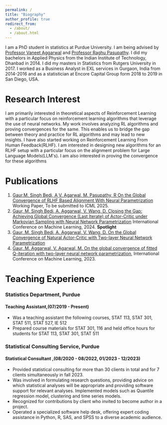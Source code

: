 ```yaml
---
permalink: /
title: "Biography"
author_profile: true
redirect_from: 
  - /about/
  - /about.html
---
```


I am a PhD student in statistics at Purdue University. I am being advised by [Professor Vaneet Aggarwal](https://engineering.purdue.edu/IE/people/ptProfile?resource_id=119657) and [Professor Raghu Pasupathy](https://www.stat.purdue.edu/people/faculty/pasupath.html). I did my bachelors in Applied Physics from the Indian Institute of Technology, Dhanbad in 2014. I did my masters in Statistics from Rutgers University in 2017. I worked as a Business Analyst in EXL services in Gurgaon, India from 2014-2016 and as a statistician at Encore Capital Group form 2018 to 2019 in San Diego, USA.


Research Interest
======
I am primarily interested in theoretical aspects of Reinforcement Learning with a particular focus on reinforcement learning algorithms that leverage the use of neural networks. My work involves analyzing RL algorithms and proving convergences for the same. This enables us to bridge the gap between theory and practice for RL algorithms and may lead to new insights. I have also started working on Reinforcement Learning From Human Feedback(RLHF). I am interested in designing new algorithms for an RLHF setup with a particular focus on the alignment problem for Large Language Models(LLM's). I am also interested in proving the convergence for these algorithms

Publications
======
1. [Gaur,M. Singh Bedi, A V. Agarwal, M. Pasupathy, R On the Global Convergence of RLHF Based Alignment With Neural Parametrization](https://arxiv.org/pdf/2410.15610) Working Paper, To be submitted to ICML 2025.
2. [Gaur, M. Singh Bedi, A. Aggarwal, V. Wang, D. Closing the Gap: Achieving Global Convergence (Last Iterate) of Actor-Critic under Markovian Sampling with Neural Network Parametrization](https://proceedings.mlr.press/v235/gaur24a.html) International Conference on Machine Learning, 2024. <b>Spotlight</b>    
3. [Gaur, M. Singh Bedi, A. Aggarwal, V. Wang, D. On the Global Convergence of Natural Actor-Critic with Two-layer Neural Network Parametrization](https://proceedings.mlr.press/v235/gaur24a.html) 
4. [Gaur, M. Aggarwal, V. Agarwal, M. On the global convergence of fitted Q-iteration with two-layer neural network parametrization](https://arxiv.org/abs/2306.10486), International Conference on Machine Learning, 2023.

Teaching Experience
======
<h3> Statistics Department, Purdue </h3> 
<h4> Teaching Assistant,(07/2019 - Present) </h4> 
<ul>
<li> Was a teaching assistant the following courses, STAT 113, STAT 301, STAT 511, STAT 527, IE 512 </li>
<li> Prepared course materials for STAT 301, 116 and held office hours for students for STAT 113, STAT 301, STAT 511 </li>
</ul>

<h3> Statistical Consulting Service, Purdue </h3> 
<h4> Statistical Consultant ,(08/2020 - 08/2022, 01/2023 - 12/2023) </h4> 
<ul>
<li>Provided statistical consulting for more than 30 clients in total and for 7 clients simultaneously in fall 2023.</li>
<li> Was involved in formulating research questions, providing advice on which statistical analyses will be appropriate and providing software support for relevant analyses. Implemented models such as Quantile regression model, clustering and time series models.</li>
<li> Recognized for contributions by client who invited to become author in a project.</li>
<li> Operated a specialized software help desk, offering expert coding assistance in Python, R, SAS, and SPSS to a diverse academic audience. </li>
</ul>


